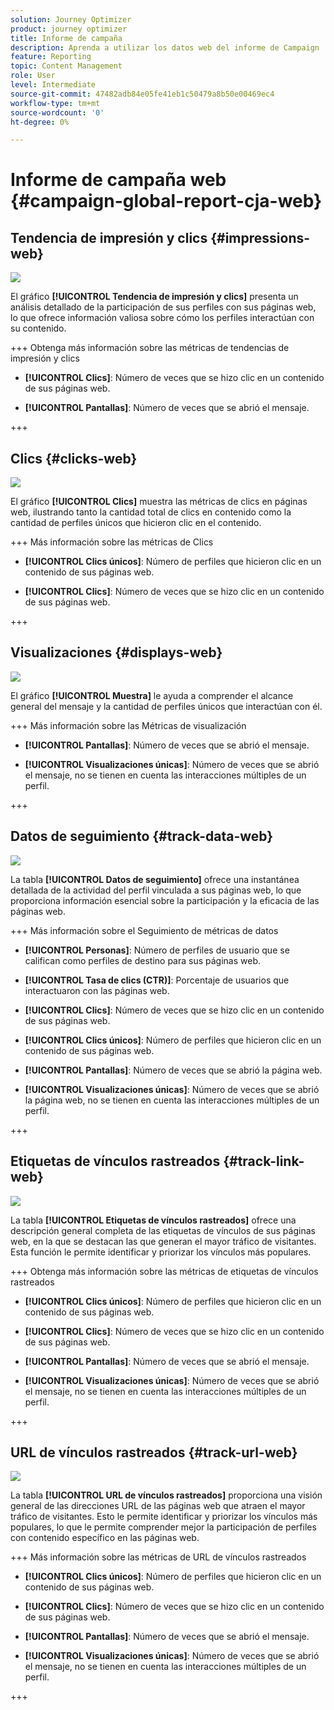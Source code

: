 ```yaml
---
solution: Journey Optimizer
product: journey optimizer
title: Informe de campaña
description: Aprenda a utilizar los datos web del informe de Campaign
feature: Reporting
topic: Content Management
role: User
level: Intermediate
source-git-commit: 47482adb84e05fe41eb1c50479a8b50e00469ec4
workflow-type: tm+mt
source-wordcount: '0'
ht-degree: 0%

---
```


# Informe de campaña web {#campaign-global-report-cja-web}

## Tendencia de impresión y clics {#impressions-web}

![](assets/cja-web-impression.png)

El gráfico **[!UICONTROL Tendencia de impresión y clics]** presenta un análisis detallado de la participación de sus perfiles con sus páginas web, lo que ofrece información valiosa sobre cómo los perfiles interactúan con su contenido.

+++ Obtenga más información sobre las métricas de tendencias de impresión y clics

* **[!UICONTROL Clics]**: Número de veces que se hizo clic en un contenido de sus páginas web.

* **[!UICONTROL Pantallas]**: Número de veces que se abrió el mensaje.

+++

## Clics {#clicks-web}

![](assets/cja-web-clicks.png)

El gráfico **[!UICONTROL Clics]** muestra las métricas de clics en páginas web, ilustrando tanto la cantidad total de clics en contenido como la cantidad de perfiles únicos que hicieron clic en el contenido.

+++ Más información sobre las métricas de Clics

* **[!UICONTROL Clics únicos]**: Número de perfiles que hicieron clic en un contenido de sus páginas web.

* **[!UICONTROL Clics]**: Número de veces que se hizo clic en un contenido de sus páginas web.

+++

## Visualizaciones {#displays-web}

![](assets/cja-web-displays.png)

El gráfico **[!UICONTROL Muestra]** le ayuda a comprender el alcance general del mensaje y la cantidad de perfiles únicos que interactúan con él.

+++ Más información sobre las Métricas de visualización

* **[!UICONTROL Pantallas]**: Número de veces que se abrió el mensaje.

* **[!UICONTROL Visualizaciones únicas]**: Número de veces que se abrió el mensaje, no se tienen en cuenta las interacciones múltiples de un perfil.

+++


## Datos de seguimiento {#track-data-web}

![](assets/cja-web-tracking-data.png)

La tabla **[!UICONTROL Datos de seguimiento]** ofrece una instantánea detallada de la actividad del perfil vinculada a sus páginas web, lo que proporciona información esencial sobre la participación y la eficacia de las páginas web.

+++ Más información sobre el Seguimiento de métricas de datos

* **[!UICONTROL Personas]**: Número de perfiles de usuario que se califican como perfiles de destino para sus páginas web.

* **[!UICONTROL Tasa de clics (CTR)]**: Porcentaje de usuarios que interactuaron con las páginas web.

* **[!UICONTROL Clics]**: Número de veces que se hizo clic en un contenido de sus páginas web.

* **[!UICONTROL Clics únicos]**: Número de perfiles que hicieron clic en un contenido de sus páginas web.

* **[!UICONTROL Pantallas]**: Número de veces que se abrió la página web.

* **[!UICONTROL Visualizaciones únicas]**: Número de veces que se abrió la página web, no se tienen en cuenta las interacciones múltiples de un perfil.

+++

## Etiquetas de vínculos rastreados {#track-link-web}

![](assets/cja-web-tracked-link-labels.png)

La tabla **[!UICONTROL Etiquetas de vínculos rastreados]** ofrece una descripción general completa de las etiquetas de vínculos de sus páginas web, en la que se destacan las que generan el mayor tráfico de visitantes. Esta función le permite identificar y priorizar los vínculos más populares.

+++ Obtenga más información sobre las métricas de etiquetas de vínculos rastreados

* **[!UICONTROL Clics únicos]**: Número de perfiles que hicieron clic en un contenido de sus páginas web.

* **[!UICONTROL Clics]**: Número de veces que se hizo clic en un contenido de sus páginas web.

* **[!UICONTROL Pantallas]**: Número de veces que se abrió el mensaje.

* **[!UICONTROL Visualizaciones únicas]**: Número de veces que se abrió el mensaje, no se tienen en cuenta las interacciones múltiples de un perfil.

+++

## URL de vínculos rastreados {#track-url-web}

![](assets/cja-web-tracked-link-urls.png)

La tabla **[!UICONTROL URL de vínculos rastreados]** proporciona una visión general de las direcciones URL de las páginas web que atraen el mayor tráfico de visitantes. Esto le permite identificar y priorizar los vínculos más populares, lo que le permite comprender mejor la participación de perfiles con contenido específico en las páginas web.

+++ Más información sobre las métricas de URL de vínculos rastreados

* **[!UICONTROL Clics únicos]**: Número de perfiles que hicieron clic en un contenido de sus páginas web.

* **[!UICONTROL Clics]**: Número de veces que se hizo clic en un contenido de sus páginas web.

* **[!UICONTROL Pantallas]**: Número de veces que se abrió el mensaje.

* **[!UICONTROL Visualizaciones únicas]**: Número de veces que se abrió el mensaje, no se tienen en cuenta las interacciones múltiples de un perfil.

+++
